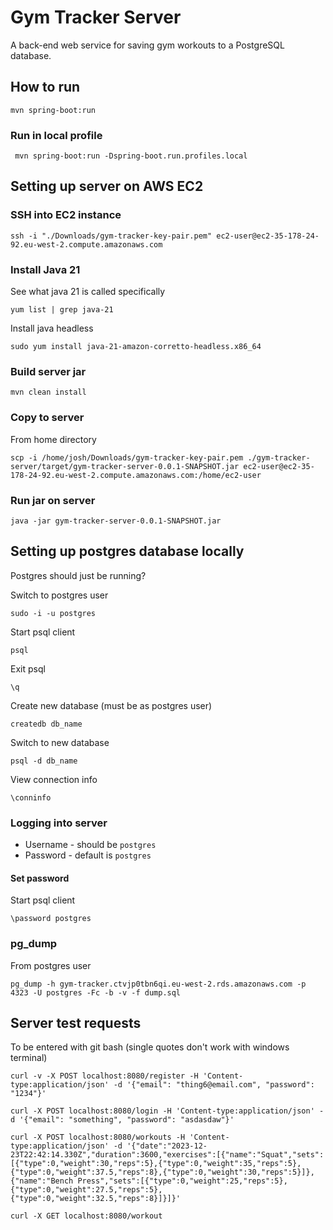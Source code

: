 # Gym Tracker Server

A back-end web service for saving gym workouts to a PostgreSQL database.

## How to run

```
mvn spring-boot:run
```

### Run in local profile

```
 mvn spring-boot:run -Dspring-boot.run.profiles.local
```

## Setting up server on AWS EC2

### SSH into EC2 instance

```
ssh -i "./Downloads/gym-tracker-key-pair.pem" ec2-user@ec2-35-178-24-92.eu-west-2.compute.amazonaws.com
```

### Install Java 21

See what java 21 is called specifically

```
yum list | grep java-21
```

Install java headless

```
sudo yum install java-21-amazon-corretto-headless.x86_64
```

### Build server jar

```
mvn clean install
```

### Copy to server

From home directory

```
scp -i /home/josh/Downloads/gym-tracker-key-pair.pem ./gym-tracker-server/target/gym-tracker-server-0.0.1-SNAPSHOT.jar ec2-user@ec2-35-178-24-92.eu-west-2.compute.amazonaws.com:/home/ec2-user
```

### Run jar on server

```
java -jar gym-tracker-server-0.0.1-SNAPSHOT.jar
```

## Setting up postgres database locally

Postgres should just be running?

Switch to postgres user

```
sudo -i -u postgres
```

Start psql client

```
psql
```

Exit psql

```
\q
```

Create new database (must be as postgres user)

```
createdb db_name
```

Switch to new database

```
psql -d db_name
```

View connection info

```
\conninfo
```

### Logging into server

- Username - should be `postgres`
- Password - default is `postgres`

#### Set password

Start psql client

```
\password postgres
```

### pg_dump

From postgres user

```
pg_dump -h gym-tracker.ctvjp0tbn6qi.eu-west-2.rds.amazonaws.com -p 4323 -U postgres -Fc -b -v -f dump.sql
```

## Server test requests

To be entered with git bash (single quotes don't work with windows terminal)

```
curl -v -X POST localhost:8080/register -H 'Content-type:application/json' -d '{"email": "thing6@email.com", "password": "1234"}'
```

```
curl -X POST localhost:8080/login -H 'Content-type:application/json' -d '{"email": "something", "password": "asdasdaw"}'
```

```
curl -X POST localhost:8080/workouts -H 'Content-type:application/json' -d '{"date":"2023-12-23T22:42:14.330Z","duration":3600,"exercises":[{"name":"Squat","sets":[{"type":0,"weight":30,"reps":5},{"type":0,"weight":35,"reps":5},{"type":0,"weight":37.5,"reps":8},{"type":0,"weight":30,"reps":5}]},{"name":"Bench Press","sets":[{"type":0,"weight":25,"reps":5},{"type":0,"weight":27.5,"reps":5},{"type":0,"weight":32.5,"reps":8}]}]}'
```

```
curl -X GET localhost:8080/workout
```
